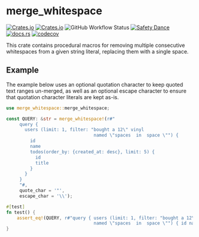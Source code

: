 # merge_whitespace

[![Crates.io](https://img.shields.io/crates/v/merge-whitespace)](https://crates.io/crates/merge-whitespace)
[![Crates.io](https://img.shields.io/crates/l/merge-whitespace)](https://crates.io/crates/merge-whitespace)
![GitHub Workflow Status](https://img.shields.io/github/actions/workflow/status/sunsided/merge-whitespace-rs/rust.yml)
[![Safety Dance][safety-image]][safety-link]
[![docs.rs](https://img.shields.io/docsrs/merge-whitespace)](https://docs.rs/merge-whitespace/)
[![codecov](https://codecov.io/gh/sunsided/merge-whitespace-rs/graph/badge.svg?token=U6viefmywe)](https://codecov.io/gh/sunsided/merge-whitespace-rs)


This crate contains procedural macros for removing multiple consecutive whitespaces from a
given string literal, replacing them with a single space.

## Example

The example below uses an optional quotation character to keep quoted text ranges un-merged, as well as
an optional escape character to ensure that quotation character literals are kept as-is.

```rust
use merge_whitespace::merge_whitespace;

const QUERY: &str = merge_whitespace!(r#"
     query {
       users (limit: 1, filter: "bought a 12\" vinyl
                                 named \"spaces  in  space \"") {
         id
         name
         todos(order_by: {created_at: desc}, limit: 5) {
           id
           title
         }
       }
     }
     "#,
     quote_char = '"',
     escape_char = '\\');

#[test]
fn test() {
    assert_eq!(QUERY, r#"query { users (limit: 1, filter: "bought a 12\" vinyl
                                 named \"spaces  in  space \"") { id name todos(order_by: {created_at: desc}, limit: 5) { id title } } }"#);
}
```

[safety-image]: https://img.shields.io/badge/unsafe-forbidden-success.svg

[safety-link]: https://github.com/rust-secure-code/safety-dance/
